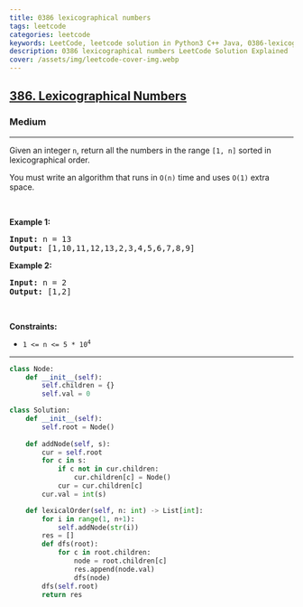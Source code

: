 ```yaml
---
title: 0386 lexicographical numbers
tags: leetcode
categories: leetcode
keywords: LeetCode, leetcode solution in Python3 C++ Java, 0386-lexicographical-numbers solution
description: 0386 lexicographical numbers LeetCode Solution Explained
cover: /assets/img/leetcode-cover-img.webp
---
```





<h2><a href="https://leetcode.com/problems/lexicographical-numbers">386. Lexicographical Numbers</a></h2><h3>Medium</h3><hr><p>Given an integer <code>n</code>, return all the numbers in the range <code>[1, n]</code> sorted in lexicographical order.</p>

<p>You must write an algorithm that runs in&nbsp;<code>O(n)</code>&nbsp;time and uses <code>O(1)</code> extra space.&nbsp;</p>

<p>&nbsp;</p>
<p><strong class="example">Example 1:</strong></p>
<pre><strong>Input:</strong> n = 13
<strong>Output:</strong> [1,10,11,12,13,2,3,4,5,6,7,8,9]
</pre><p><strong class="example">Example 2:</strong></p>
<pre><strong>Input:</strong> n = 2
<strong>Output:</strong> [1,2]
</pre>
<p>&nbsp;</p>
<p><strong>Constraints:</strong></p>

<ul>
	<li><code>1 &lt;= n &lt;= 5 * 10<sup>4</sup></code></li>
</ul>


---




```python
class Node:
    def __init__(self):
        self.children = {}
        self.val = 0

class Solution:
    def __init__(self):
        self.root = Node()
    
    def addNode(self, s):
        cur = self.root
        for c in s:
            if c not in cur.children:
                cur.children[c] = Node()
            cur = cur.children[c]
        cur.val = int(s)

    def lexicalOrder(self, n: int) -> List[int]:
        for i in range(1, n+1):
            self.addNode(str(i))
        res = []
        def dfs(root):
            for c in root.children:
                node = root.children[c]
                res.append(node.val)
                dfs(node)
        dfs(self.root)
        return res







```
